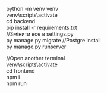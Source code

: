python -m venv venv <br>
venv\scripts\activate <br>
cd backend  <br>
pip install -r requirements.txt <br>
//Змінити все в settings.py <br>
py manage.py migrate //Postgre install  <br>
py manage.py runserver <br>

//Open another terminal  <br>
venv\scripts\activate  <br>
cd frontend <br>
npm i <br>
npm run <br>

